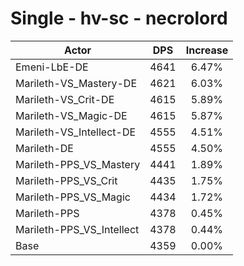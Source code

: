 # Single - hv-sc - necrolord
| Actor | DPS | Increase |
|---|:---:|:---:|
|Emeni-LbE-DE|4641|6.47%|
|Marileth-VS_Mastery-DE|4621|6.03%|
|Marileth-VS_Crit-DE|4615|5.89%|
|Marileth-VS_Magic-DE|4615|5.87%|
|Marileth-VS_Intellect-DE|4555|4.51%|
|Marileth-DE|4555|4.50%|
|Marileth-PPS_VS_Mastery|4441|1.89%|
|Marileth-PPS_VS_Crit|4435|1.75%|
|Marileth-PPS_VS_Magic|4434|1.72%|
|Marileth-PPS|4378|0.45%|
|Marileth-PPS_VS_Intellect|4378|0.44%|
|Base|4359|0.00%|
